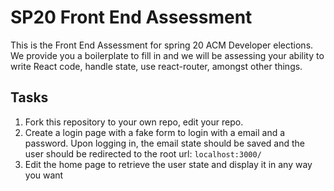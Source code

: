 # SP20 Front End Assessment

This is the Front End Assessment for spring 20 ACM Developer elections. We provide you a boilerplate to fill in and we will be assessing your ability to write React code, handle state, use react-router, amongst other things.

## Tasks
1. Fork this repository to your own repo, edit your repo.
2. Create a login page with a fake form to login with a email and a password. Upon logging in, the email state should be saved and the user should be redirected to the root url: `localhost:3000/`
3. Edit the home page to retrieve the user state and display it in any way you want
